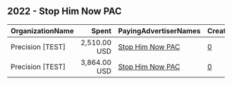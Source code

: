 ## 2022 - Stop Him Now PAC 
|OrganizationName|Spent|PayingAdvertiserNames|CreativeUrls|Impressions|Genders|AgeBrackets|CountryCodes|BillingAddresses|CandidateBallotInformation|
|:---|---:|:---|:---|---:|:---|:---|:---|:---|:---|
|Precision [TEST]|2,510.00 USD|[Stop Him Now PAC](2022/Stop_Him_Now_PAC.md)|[0](https://www.snap.com/political-ads/asset/da2d226710e2eb8a7a49d79333365730848b951513c7eecdeafa61af8c72707b?mediaType=mp4)|47,938|MALE|18-35|united states|"1121 14th Street NW Suite 700,Washington,20005,US"||
|Precision [TEST]|3,864.00 USD|[Stop Him Now PAC](2022/Stop_Him_Now_PAC.md)|[0](https://www.snap.com/political-ads/asset/2d713ee0713b0d9240c436b827d79dbab52a3b50f480b64b8e9783845f2d6a4f?mediaType=mp4)|75,419|MALE|18-35|united states|"1121 14th Street NW Suite 700,Washington,20005,US"||
